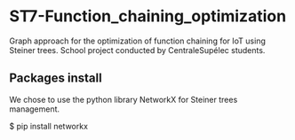 # ST7-Function_chaining_optimization
Graph approach for the optimization of function chaining for IoT using Steiner trees. School project conducted by CentraleSupélec students.

## Packages install

We chose to use the python library NetworkX for Steiner trees management.

  $ pip install networkx
